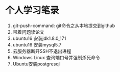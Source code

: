 # 个人学习笔录

1. git-push-command: git命令之从本地提交到github
2. 带着问题读论文
3. ubuntu16 安装jdk1.8.0_171
4. ubuntu16 安装mysql5.7
5. 云服务器断开SSH不退出进程
6. Windows Linux 查询端口号并强制杀死命令
7. Ubuntu安装postgresql
